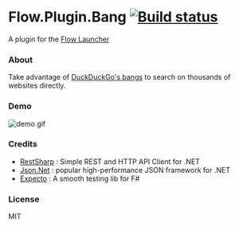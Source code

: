 Flow.Plugin.Bang [![Build status](https://ci.appveyor.com/api/projects/status/jwjdd5ctx0ca2ix4?svg=true)](https://ci.appveyor.com/project/JohnTheGr8/flow-plugin-bang)
==================

A plugin for the [Flow Launcher](https://github.com/Flow-Launcher/Flow.Launcher)

### About

Take advantage of [DuckDuckGo's bangs](https://duckduckgo.com/bang) to search on thousands of websites directly.

### Demo

![demo gif](https://github.com/JohnTheGr8/Flow.Plugin.Bang/assets/697917/8cc34169-f033-4426-b142-3ceff6b33565)

### Credits

- [RestSharp](https://github.com/restsharp/RestSharp) : Simple REST and HTTP API Client for .NET
- [Json.Net](https://github.com/JamesNK/Newtonsoft.Json) : popular high-performance JSON framework for .NET
- [Expecto](https://github.com/haf/expecto) : A smooth testing lib for F#

### License

MIT